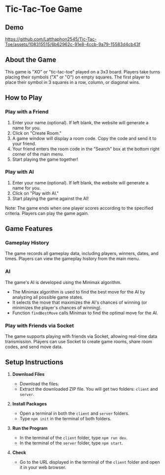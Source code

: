 # Tic-Tac-Toe Game

## Demo
https://github.com/Latthaphon2545/Tic-Tac-Toe/assets/108315515/6b62962c-91e8-4ccb-9a79-15583d4cb43f


## About the Game
This game is "XO" or "tic-tac-toe" played on a 3x3 board. Players take turns placing their symbols ("X" or "O") on empty squares. The first player to place their symbol in 3 squares in a row, column, or diagonal wins.

## How to Play
### Play with a Friend
1. Enter your name (optional). If left blank, the website will generate a name for you.
2. Click on "Create Room."
3. A game window will display a room code. Copy the code and send it to your friend.
4. Your friend enters the room code in the "Search" box at the bottom right corner of the main menu.
5. Start playing the game together!

### Play with AI
1. Enter your name (optional). If left blank, the website will generate a name for you.
2. Click on "Play with AI."
3. Start playing the game against the AI!

Note: The game ends when one player scores according to the specified criteria. Players can play the game again.

## Game Features
### Gameplay History
The game records all gameplay data, including players, winners, dates, and times.
Players can view the gameplay history from the main menu.

### AI
The game's AI is developed using the Minimax algorithm.
- The Minimax algorithm is used to find the best move for the AI by analyzing all possible game states.
- It selects the move that maximizes the AI's chances of winning (or minimizes the player's chances of winning).
- Function `findBestMove` calls Minimax to find the optimal move for the AI.

### Play with Friends via Socket
The game supports playing with friends via Socket, allowing real-time data transmission.
Players can use Socket to create game rooms, share room codes, and send move data.

## Setup Instructions
1. **Download Files**
   - Download the files.
   - Extract the downloaded ZIP file. You will get two folders: `client` and `server`.

2. **Install Packages**
   - Open a terminal in both the `client` and `server` folders.
   - Type `npm init` in the terminal of both folders.

3. **Run the Program**
   - In the terminal of the `client` folder, type `npm run dev`.
   - In the terminal of the `server` folder, type `npm start`.

4. **Check**
   - Go to the URL displayed in the terminal of the `client` folder and open it in your web browser.
